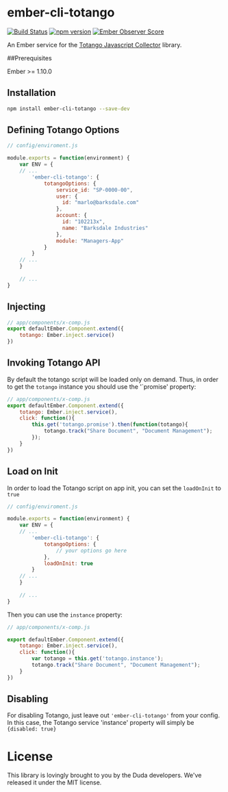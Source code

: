 # ember-cli-totango 
[![Build Status](https://travis-ci.org/DudaDev/ember-cli-totango.svg?branch=master)](https://travis-ci.org/DudaDev/ember-cli-totango)
[![npm version](https://badge.fury.io/js/ember-cli-totango.svg)](http://badge.fury.io/js/ember-cli-totango)
[![Ember Observer Score](http://emberobserver.com/badges/ember-cli-totango.svg)](http://emberobserver.com/addons/ember-cli-totango)

An Ember service for the [Totango Javascript Collector](http://support.totango.com/hc/en-us/articles/203639575-Totango-Javascript-Collector) library.

##Prerequisites

Ember >= 1.10.0

## Installation

```bash
npm install ember-cli-totango --save-dev
```

## Defining Totango Options

```javascript
// config/enviroment.js

module.exports = function(environment) {
	var ENV = {
	// ...
		'ember-cli-totango': {
			totangoOptions: {
				service_id: "SP-0000-00",
				user: {
				  id: "marlo@barksdale.com"
				},
				account: {
				  id: "102213x",
				  name: "Barksdale Industries"
				},
				module: "Managers-App"
			}
		}	
	// ...
	}
	
	// ...
}
```

## Injecting

```javascript
// app/components/x-comp.js
export defaultEmber.Component.extend({
	totango: Ember.inject.service()
})
```

## Invoking Totango API
By default the totango script will be loaded only on demand. Thus, in order to get the `totango` instance you should use the '`promise' property:

```javascript
// app/components/x-comp.js
export defaultEmber.Component.extend({
	totango: Ember.inject.service(),
	click: function(){
		this.get('totango.promise').then(function(totango){
			totango.track("Share Document", "Document Management");
		});
	}
})
```

## Load on Init
In order to load the Totango script on app init, you can set the `loadOnInit` to `true`
```javascript
// config/enviroment.js

module.exports = function(environment) {
	var ENV = {
	// ...
		'ember-cli-totango': {
			totangoOptions: {
				// your options go here
			},
			loadOnInit: true
		}	
	// ...
	}
	
	// ...
}
```

Then you can use the `instance` property:  

```javascript
// app/components/x-comp.js

export defaultEmber.Component.extend({
	totango: Ember.inject.service(),
	click: function(){
		var totango = this.get('totango.instance');
		totango.track("Share Document", "Document Management");
	}
})
```
## Disabling

For disabling Totango, just leave out `'ember-cli-totango'` from your config. In this case, the Totango service 'instance' property will simply be `{disabled: true}`


# License

 This library is lovingly brought to you by the Duda developers. We've released it under the MIT license.
